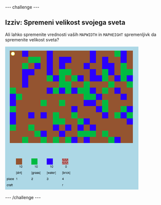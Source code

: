 \--- challenge \---

## Izziv: Spremeni velikost svojega sveta

Ali lahko spremenite vrednosti vaših `MAPWIDTH` in `MAPHEIGHT` spremenljivk da spremenite velikost sveta?

![posnetek zaslona](images/craft-mapsize.png)

\--- /challenge \---